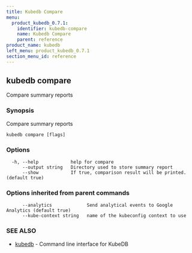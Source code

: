 ```yaml
---
title: Kubedb Compare
menu:
  product_kubedb_0.7.1:
    identifier: kubedb-compare
    name: Kubedb Compare
    parent: reference
product_name: kubedb
left_menu: product_kubedb_0.7.1
section_menu_id: reference
---
```

## kubedb compare

Compare summary reports

### Synopsis


Compare summary reports

```
kubedb compare [flags]
```

### Options

```
  -h, --help            help for compare
      --output string   Directory used to store summary report
      --show            If true, comparison result will be printed. (default true)
```

### Options inherited from parent commands

```
      --analytics             Send analytical events to Google Analytics (default true)
      --kube-context string   name of the kubeconfig context to use
```

### SEE ALSO
* [kubedb](/docs/reference/kubedb.md)	 - Command line interface for KubeDB


